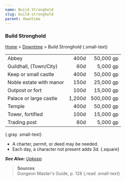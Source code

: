 ```yaml
---
name: Build Stronghold
slug: build-stronghold
parent: downtime
---
```

### Build Stronghold
[Home](dm-operations-center) > [Downtime](downtime-menu) > Build Stronghold {.small-text}

||||
| ----------------------- | -----: | ---------: |
| Abbey                   |   400d |  50,000 gp |
| Guildhall, (Town/City)  |    60d |   5,000 gp |
| Keep or small castle    |   400d |  50,000 gp |
| Noble estate with manor |   150d |  25,000 gp |
| Outpost or fort         |   100d |  15,000 gp |
| Palace or large castle  | 1,200d | 500,000 gp |
| Temple                  |   400d |  50,000 gp |
| Tower, fortified        |   100d |  15,000 gp |
| Trading post            |    60d |   5,000 gp |
{.gray .small-text}

- A charter, permit, or deed may be needed.
- Each day, a character not present adds 3d.
{.square}

***See Also:** [Upkeep](upkeep)*

> **Sources** <br/>
> Dungeon Master's Guide, p. 128
{.read .small-text}